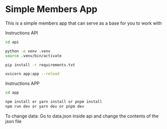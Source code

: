 # Simple Members App

This is a simple members app that can serve as a base for you to work with

Instructions API

```bash
cd api

python -m venv .venv
source .venv/bin/activate

pip install -r requirements.txt

uvicorn app:app --reload
```

Instructions APP

```bash
cd app

npm install or yarn install or pnpm install
npm run dev or yarn dev or pnpm dev
```

To change data:
Go to data.json inside api and change the contents of the json file
